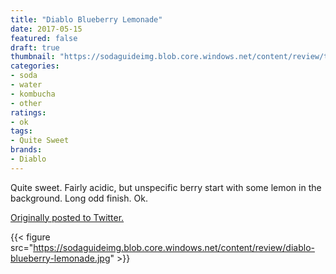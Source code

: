 ```yaml
---
title: "Diablo Blueberry Lemonade"
date: 2017-05-15
featured: false
draft: true
thumbnail: "https://sodaguideimg.blob.core.windows.net/content/review/thumbs/diablo-blueberry-lemonade.jpg"
categories:
- soda
- water
- kombucha
- other
ratings:
- ok
tags:
- Quite Sweet
brands:
- Diablo
---
```


Quite sweet. Fairly acidic, but unspecific berry start with some lemon in the background. Long odd finish. Ok.

[Originally posted to Twitter.](https://twitter.com/Cavorter/status/864307005124747269)

{{< figure src="https://sodaguideimg.blob.core.windows.net/content/review/diablo-blueberry-lemonade.jpg" >}}

